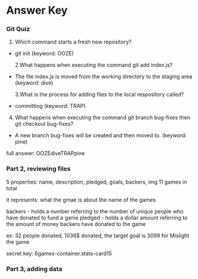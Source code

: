 # Answer Key

### Git Quiz

1. Which command starts a fresh new repository?

- git init (keyword: OOZE)

  2.What happens when executing the command git add index.js?

- The file index.js is moved from the working directory to the staging area (keyword: dive)

  3.What is the process for adding files to the local respository called?

- committing (keyword: TRAP)

4. What happens when executing the command git branch bug-fixes then git checkout bug-fixes?

- A new branch bug-fixes will be created and then moved to. (keyword: pine)

full answer: OOZEdiveTRAPpine

### Part 2, reviewing files

5 properties: name, description, pledged, goals, backers, img
11 games in total

it represents:
what the gmae is about
the name of the games

backers - holds a number referring to the number of unique people who have donated to fund a game
pledged - holds a dollar amount referring to the amount of money backers have donated to the game

ex:
32 people donated, 1036$ donated, the target goal is 3099 for Mislight the game

secret key: 6games-container.stats-card15

### Part 3, adding data
